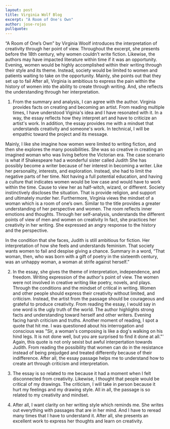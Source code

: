 ```yaml
---
layout: post
title: Virginia Wolf Blog
excerpt: "A Room of One's Own"
author: jose-rojas
pullquote:
---
```


“A Room of One’s Own” by Virginia Woolf introduces the interpretation of creativity through her point of view. Throughout the excerpt, she presents before the 18th century, why women couldn’t write fiction. Likewise, the authors may have impacted literature within time if it was an opportunity. Evening, women would be highly accomplished within their writing through their style and its theme. Instead, society would be limited to women and patients waiting to take on the opportunity. Mainly, she points out that they set up to fail After all, Virginia is ambitious to express the pain within the history of women into the ability to create through writing. And, she reflects the understanding through her interpretation.  
1. From the summary and analysis, I can agree with the author. Virginia provides facts on creating and becoming an artist. From reading multiple times, I have understood Viginia's idea and I have resonated with it. In a way, the essay reflects how they interpret art and have to criticize an artist's work. In addition, the essay provides me with a mindset that understands creativity and someone's work. In technical, I will be empathic toward the project and its message.

Mainly, I like she imagine how women were limited to writing fiction, and then she explores the many possibilities. She was so creative in creating an imagined woman who was living before the Victorian era. The case scenario is what if Shakespeare had a wonderful sister called Judith She has possibly become a writer because of her interest in becoming a writer. Like her personality, interests, and exploration. Instead, she had to limit the negative parts of her time. Not having a full potential education, and having a culture that indicates women would be low case and would have to work within the time. Cause to view her as half-witch, wizard, or different. Society instinctively discloses the situation. That is provide religion, and support and ultimately murder her. Furthermore, Virginia views the mindset of a woman which is a room of one’s own. Similar to the title provides a greater understanding of her perspective and women. The room reflects inner emotions and thoughts. Through her self-analysis, understands the different points of view of men and women on creativity In fact, she practices her creativity in her writing. She expressed an angry response to the history and the perspective.

In the condition that she faces, Judith is still ambitious for fiction. Her interpretation of how she feels and understands feminism. That society wants women to fail and despise giving a chance. Summary in a word, “That woman, then, who was born with a gift of poetry in the sixteenth century, was an unhappy woman, a woman at strife against herself.”

2. In the essay, she gives the theme of interpretation, independence, and freedom. Writing expression of the author's point of view. The women were not involved in creative writing like poetry, novels, and plays. Through the conditions and the mindset of critical in writing. Women and other people should express their creativity without limited, and criticism. Instead, the artist from the passage should be courageous and grateful to produce creativity. From reading the essay, I would say in one word is the ugly truth of the world. The author highlights strong facts and understanding toward herself and other writers. Evening facing harsh criticism and truths. Another moment of reading, I spot a quote that hit me. I was questioned about his interrogation and conscious was "Sir, a woman's composing is like a dog's walking on his hind legs. It is not done well, but you are surprised to find it done at all."' Again, this quote is not only sexist but awful interpertation towards Judith. From reading the possibility that women can do in the resistance instead of being prejudged and treated differently because of their indifference. After all, the essay passage helps me to understand how to create art through criticism and interpretation. 

3. The essay is so related to me because it had a moment when I felt disconnected from creativity. Likewise, I thought that people would be critical of my drawings. The criticism, I will take in person because it hurt my feelings and my drawing style. All in all, the passage is so related to my creativity and mindset.  

4. After all, I want clarity on her writing style which reminds me. She writes out everything with passages that are in her mind. And I have to reread many times that I have to understand it. After all, she presents an excellent work to express her thoughts and learn on creativity.
